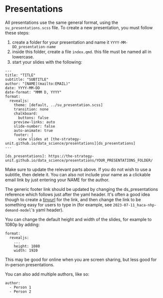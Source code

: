 # Presentations

All presentations use the same general format, using the `su_presentations.scss` file. To create a new presentation,
you must follow these steps:

1. create a folder for your presentation and name it `YYYY-MM-DD_presentation-name`
2. inside this folder, create a file `index.qmd`. this file must be named all in lowercase.
3. start your slides with the following:

```
---
title: "TITLE"
subtitle: "SUBTITLE"
author: "[NAME](mailto:EMAIL)"
date: YYYY-MM-DD
date-format: "MMM D, YYYY"
format:
  revealjs:
    theme: [default, ../su_presentation.scss]
    transition: none
    chalkboard:
      buttons: false
    preview-links: auto
    slide-number: false
    auto-animate: true
    footer: |
      view slides at [the-strategy-unit.github.io/data_science/presentations][ds_presentations]
---

[ds_presentations]: https://the-strategy-unit.github.io/data_science/presentations/YOUR_PRESENTATIONS_FOLDER/
```

Make sure to update the relevant parts above. If you do not wish to use a subtitle, then delete it. You can also not
include your name as a clickable email link by just entering your NAME for the author.

The generic footer link should be updated by changing the ds_presentations reference which follows just after the yaml
header. It's often a good idea though to create a [tinyurl](https://tinyurl.com/app) for the link, and then change the
link to be something easy for users to type in (for example, see `2023-07-11_haca-nhp-demand-model`'s yaml header).

You can change the default height and width of the slides, for example to 1080p by adding:

```
format:
  revealjs:
    ...
    height: 1080
    width: 1920
```

This may be good for online when you are screen sharing, but less good for in-person presentations.

You can also add multiple authors, like so:

```
author:
  - Person 1
  - Person 2
```